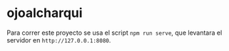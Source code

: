 # ojoalcharqui

Para correr este proyecto se usa el script
`npm run serve`, que levantara el servidor
en `http://127.0.0.1:8080`.
